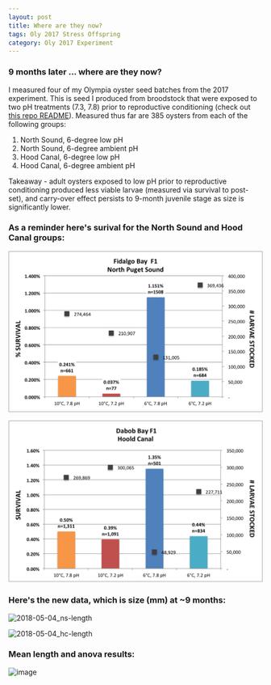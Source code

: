 ```yaml
---
layout: post
title: Where are they now? 
tags: Oly 2017 Stress Offspring
category: Oly 2017 Experiment 
--- 
```


### 9 months later ... where are they now?
 
I measured four of my Olympia oyster seed batches from the 2017 experiment. This is seed I produced from broodstock that were exposed to two pH treatments (7.3, 7.8) prior to reproductive conditioning (check out [this repo README]()). Measured thus far are 385 oysters from each of the following groups:  
   1. North Sound, 6-degree low pH 
   2. North Sound, 6-degree ambient pH 
   3. Hood Canal, 6-degree low pH 
   4. Hood Canal, 6-degree ambient pH 
   
Takeaway - adult oysters exposed to low pH prior to reproductive conditioning produced less viable larvae (measured via survival to post-set), and carry-over effect persists to 9-month juvenile stage as size is significantly lower. 
 
 ### As a reminder here's surival for the North Sound and Hood Canal groups:  
 
![North Sound Survival Chart](https://github.com/laurahspencer/O.lurida_Stress/blob/master/Images/2017-08-28_NF-Survival-chart.png?raw=true)

![Hood Canal Survival Chart](https://github.com/laurahspencer/O.lurida_Stress/blob/master/Images/2017-08-28_HL-Survival-chart.png?raw=true)


### Here's the new data, which is size (mm) at ~9 months: 

![2018-05-04_ns-length](https://user-images.githubusercontent.com/17264765/39738574-cfd49abc-5240-11e8-9be5-aa8e025b2b30.png)

![2018-05-04_hc-length](https://user-images.githubusercontent.com/17264765/39738572-cfbc71da-5240-11e8-934c-14ed7215d434.png)

### Mean length and anova results: 

![image](https://user-images.githubusercontent.com/17264765/39738818-4d3e1dd8-5242-11e8-9b70-36e91d8c8f21.png)
               
 
